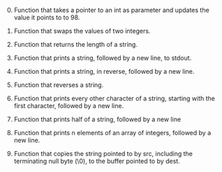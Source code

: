0. Function that takes a pointer to an int as parameter and updates the value it points to to 98.

1. Function that swaps the values of two integers.

2. Function that returns the length of a string.

3. Function that prints a string, followed by a new line, to stdout.

4. Function that prints a string, in reverse, followed by a new line.

5. Function that reverses a string.

6. Function that prints every other character of a string, starting with the first character, followed by a new line.

7. Function that prints half of a string, followed by a new line

8. Function that prints n elements of an array of integers, followed by a new line.

9. Function that copies the string pointed to by src, including the terminating null byte (\0), to the buffer pointed to by dest.

